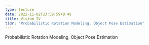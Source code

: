 ```yaml
---
type: lecture
date: 2022-11-02T23:59:59+8:49
title: Vision IV
tldr: "Probabilistic Rotation Modeling, Object Pose Estimation"
---
```

Probabilistic Rotation Modeling, Object Pose Estimation
